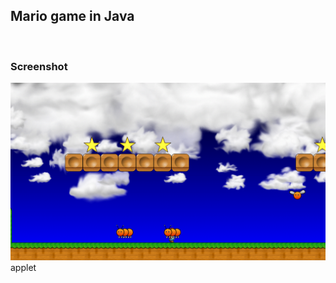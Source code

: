 <html>
<body>
<h2>Mario game in Java</h2>
<br>
<h3>Screenshot</h3>
<img src="https://github.com/amirnasri/Java_game/blob/master/Screenshot.png" alt="Screen Shot">

<applet code="HelloWorld.class" codebase="https://github.com/amirnasri/Java_game/blob/master/">
applet
</applet>

<section id="main_content">
            <script>
                var attributes = {codebase: 'https://github.com/amirnasri/Java_game/blob/master/',
                    code: 'HelloWorld.class',
                    width: '800',
                    height: '600'};
                var parameters = {java_arguments: '-Xmx256m'}; // customize per your needs
                var version = '1.7'; // JDK version
                deployJava.runApplet(attributes, parameters, version);
            </script>
</section>
        
</body>
</html>
